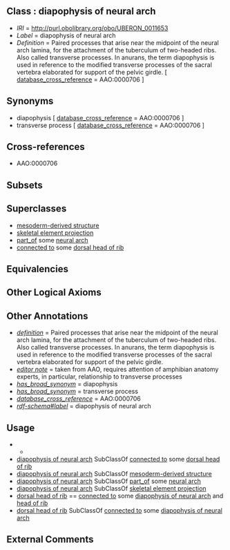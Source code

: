 
## Class : diapophysis of neural arch

 * *IRI* = http://purl.obolibrary.org/obo/UBERON_0011653
 * *Label* = diapophysis of neural arch
 * *Definition* = Paired processes that arise near the midpoint of the neural arch lamina, for the attachment of the tuberculum of two-headed ribs. Also called transverse processes. In anurans, the term diapophysis is used in reference to the modified transverse processes of the sacral vertebra elaborated for support of the pelvic girdle. [ [database_cross_reference](../../ef/oboInOwl#hasDbXref.md) = AAO:0000706 ]

## Synonyms

 * diapophysis [ [database_cross_reference](../../ef/oboInOwl#hasDbXref.md) = AAO:0000706 ]
 * transverse process [ [database_cross_reference](../../ef/oboInOwl#hasDbXref.md) = AAO:0000706 ]

## Cross-references

 * AAO:0000706

## Subsets


## Superclasses

 * [mesoderm-derived structure](../../UBERON/20/UBERON_0004120.md)
 * [skeletal element projection](../../UBERON/00/UBERON_4100000.md)
 * [part_of](../../BFO/50/BFO_0000050.md) some [neural arch](../../UBERON/61/UBERON_0003861.md)
 * [connected to](../../RO/70/RO_0002170.md) some [dorsal head of rib](../../UBERON/52/UBERON_0011652.md)

## Equivalencies


## Other Logical Axioms


## Other Annotations

 * *[definition](../../IAO/15/IAO_0000115.md)* = Paired processes that arise near the midpoint of the neural arch lamina, for the attachment of the tuberculum of two-headed ribs. Also called transverse processes. In anurans, the term diapophysis is used in reference to the modified transverse processes of the sacral vertebra elaborated for support of the pelvic girdle.
 * *[editor note](../../IAO/16/IAO_0000116.md)* = taken from AAO, requires attention of amphibian anatomy experts, in particular, relationship to transverse processes
 * *[has_broad_synonym](../../ym/oboInOwl#hasBroadSynonym.md)* = diapophysis
 * *[has_broad_synonym](../../ym/oboInOwl#hasBroadSynonym.md)* = transverse process
 * *[database_cross_reference](../../ef/oboInOwl#hasDbXref.md)* = AAO:0000706
 * *[rdf-schema#label](../../el/rdf-schema#label.md)* = diapophysis of neural arch

## Usage

 * -
 * [diapophysis of neural arch](../../UBERON/53/UBERON_0011653.md) SubClassOf [connected to](../../RO/70/RO_0002170.md) some [dorsal head of rib](../../UBERON/52/UBERON_0011652.md)
 * [diapophysis of neural arch](../../UBERON/53/UBERON_0011653.md) SubClassOf [mesoderm-derived structure](../../UBERON/20/UBERON_0004120.md)
 * [diapophysis of neural arch](../../UBERON/53/UBERON_0011653.md) SubClassOf [part_of](../../BFO/50/BFO_0000050.md) some [neural arch](../../UBERON/61/UBERON_0003861.md)
 * [diapophysis of neural arch](../../UBERON/53/UBERON_0011653.md) SubClassOf [skeletal element projection](../../UBERON/00/UBERON_4100000.md)
 * [dorsal head of rib](../../UBERON/52/UBERON_0011652.md) == [connected to](../../RO/70/RO_0002170.md) some [diapophysis of neural arch](../../UBERON/53/UBERON_0011653.md) and [head of rib](../../UBERON/30/UBERON_0002230.md)
 * [dorsal head of rib](../../UBERON/52/UBERON_0011652.md) SubClassOf [connected to](../../RO/70/RO_0002170.md) some [diapophysis of neural arch](../../UBERON/53/UBERON_0011653.md)

## External Comments

